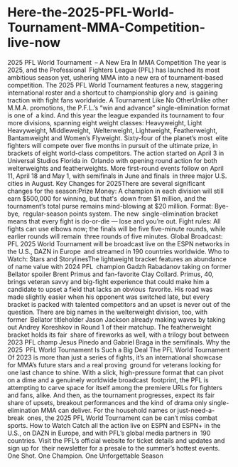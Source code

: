 # Here-the-2025-PFL-World-Tournament-MMA-Competition-live-now


2025 PFL World Tournament – A New Era In MMA Competition
The year is 2025, and the Professional Fighters League (PFL) has launched its most ambitious season yet, ushering MMA into a new era of tournament-based competition. The 2025 PFL World Tournament features a new, staggering international roster and a shortcut to championship glory and is gaining traction with fight fans worldwide. A Tournament Like No OtherUnlike other M.M.A. promotions, the P.F.L.’s “win and advance” single-elimination format is one of a kind. And this year the league expanded its tournament to four more divisions, spanning eight weight classes: Heavyweight, Light Heavyweight, Middleweight, Welterweight, Lightweight, Featherweight, Bantamweight and Women’s Flyweight. Sixty-four of the planet’s most elite fighters will compete over five months in pursuit of the ultimate prize, in brackets of eight world-class competitors. The action started on April 3 in Universal Studios Florida in Orlando with opening round action for both welterweights and featherweights. More first-round events follow on April 11, April 18 and May 1, with semifinals in June and finals in three major U.S. cities in August. Key Changes for 2025There are several significant changes for the season:Prize Money: A champion in each division will still earn $500,000 for winning, but that's down from $1 million, and the tournament’s total purse remains mind-blowing at $20 million. Format: Bye-bye, regular-season points system. The new single-elimination bracket means that every fight is do-or-die — lose and you’re out. Fight rules: All fights can use elbows now; the finals will be five five-minute rounds, while earlier rounds will remain three rounds of five minutes. Global Broadcast: PFL 2025 World Tournament will be broadcast live on the ESPN networks in the U.S., DAZN in Europe and streamed in 190 countries worldwide. Who to Watch: Stars and StorylinesThe lightweight bracket features an abundance of name value with 2024 PFL champion Gadzh Rabadanov taking on former Bellator spoiler Brent Primus and fan-favorite Clay Collard. Primus, 40, brings veteran savvy and big-fight experience that could make him a candidate to upset a field that lacks an obvious favorite. His road was made slightly easier when his opponent was switched late, but every bracket is packed with talented competitors and an upset is never out of the question. There are big names in the welterweight division, too, with former Bellator titleholder Jason Jackson already making waves by taking out Andrey Koreshkov in Round 1 of their matchup. The featherweight bracket holds its fair share of fireworks as well, with a trilogy bout between 2023 PFL champ Jesus Pinedo and Gabriel Braga in the semifinals.
Why the 2025 PFL World Tournament Is Such a Big Deal
The PFL World Tournament Of 2023 is more than just a series of fights, it’s an international showcase for MMA’s future stars and a real proving ground for veterans looking for one last chance to shine. With a slick, high-pressure format that can pivot on a dime and a genuinely worldwide broadcast footprint, the PFL is attempting to carve space for itself among the premiere URLs for fighters and fans, alike.
And then, as the tournament progresses, expect its fair share of upsets, breakout performances and the kind of drama only single-elimination MMA can deliver. For the household names or just-need-a-break ones, the 2025 PFL World Tournament can be can’t miss combat sports.
How to Watch
Catch all the action live on ESPN and ESPN+ in the U.S., on DAZN in Europe, and with PFL’s global media partners in 190 countries. Visit the PFL’s official website for ticket details and updates and sign up for their newsletter for a presale to the summer’s hottest events.
One Shot. One Champion. One Unforgettable Season
